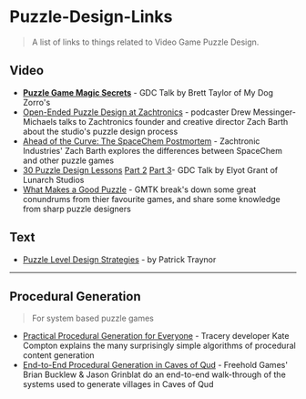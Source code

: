 # Puzzle-Design-Links

> A list of links to things related to Video Game Puzzle Design.


## Video

- [**Puzzle Game Magic Secrets**](https://www.youtube.com/watch?v=B36_OL1ZXVM) - GDC Talk by Brett Taylor of My Dog Zorro's 
- [Open-Ended Puzzle Design at Zachtronics](https://www.youtube.com/watch?v=U4uH1ynH3Rs) - podcaster Drew Messinger-Michaels talks to Zachtronics founder and creative director Zach Barth about the studio's puzzle design process
- [Ahead of the Curve: The SpaceChem Postmortem](https://www.youtube.com/watch?v=lH7gL3ivgFA) - Zachtronic Industries' Zach Barth explores the differences between SpaceChem and other puzzle games
- [30 Puzzle Design Lessons](https://www.youtube.com/watch?v=oCHciE9CYfA) [Part 2](https://www.youtube.com/watch?v=iUi2vMZajco) [Part 3](https://www.youtube.com/watch?v=zsbfkMuaUxs)- GDC Talk by Elyot Grant of Lunarch Studios
- [What Makes a Good Puzzle](https://www.youtube.com/watch?v=zsjC6fa_YBg) - GMTK break's down some great conundrums from thier favourite games, and share some knowledge from sharp puzzle designers

## Text

- [Puzzle Level Design Strategies](https://cwpat.me/misc/puzzle-level-idea-strategies/) - by Patrick Traynor

---

## Procedural Generation

> For system based puzzle games

- [Practical Procedural Generation for Everyone](https://www.youtube.com/watch?v=WumyfLEa6bU) - Tracery developer Kate Compton explains the many surprisingly simple algorithms of procedural content generation
- [End-to-End Procedural Generation in Caves of Qud](https://www.youtube.com/watch?v=jV-DZqdKlnE) - Freehold Games' Brian Bucklew & Jason Grinblat do an end-to-end walk-through of the systems used to generate villages in Caves of Qud
